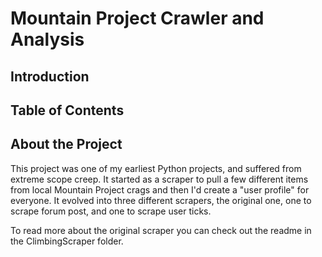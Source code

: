 # Mountain Project Crawler and Analysis

## Introduction


## Table of Contents


## About the Project

This project was one of my earliest Python projects, and suffered from extreme scope creep. It started as a scraper to pull a few different items from local Mountain Project crags and then I'd create a "user profile" for everyone. It evolved into three different scrapers, the original one, one to scrape forum post, and one to scrape user ticks.

To read more about the original scraper you can check out the readme in the ClimbingScraper folder. 








